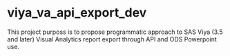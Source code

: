 # viya_va_api_export_dev

This project purposs is to propose programmatic approach to SAS Viya (3.5 and later) Visual Analytics report export through API and ODS Powerpoint use.
